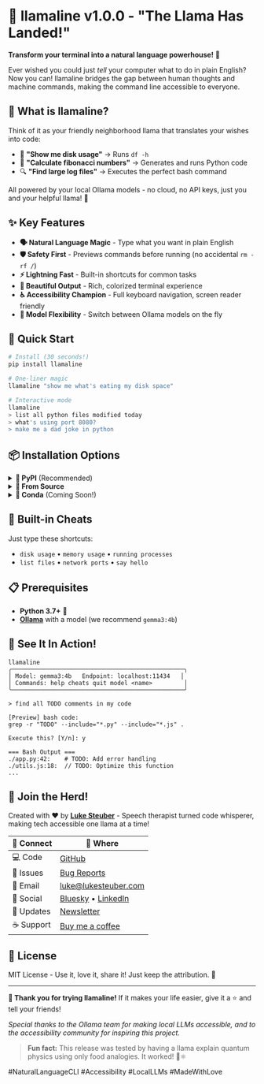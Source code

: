 # 🦙 llamaline v1.0.0 - "The Llama Has Landed!"

**Transform your terminal into a natural language powerhouse!** 🚀

Ever wished you could just *tell* your computer what to do in plain English? Now you can! llamaline bridges the gap between human thoughts and machine commands, making the command line accessible to everyone.

## 🎉 What is llamaline?

Think of it as your friendly neighborhood llama that translates your wishes into code:
- 💬 **"Show me disk usage"** → Runs `df -h`
- 🐍 **"Calculate fibonacci numbers"** → Generates and runs Python code
- 🔍 **"Find large log files"** → Executes the perfect bash command

All powered by your local Ollama models - no cloud, no API keys, just you and your helpful llama! 🦙

## ✨ Key Features

- **🗣️ Natural Language Magic** - Type what you want in plain English
- **🛡️ Safety First** - Previews commands before running (no accidental `rm -rf /`)
- **⚡ Lightning Fast** - Built-in shortcuts for common tasks
- **🎨 Beautiful Output** - Rich, colorized terminal experience
- **♿ Accessibility Champion** - Full keyboard navigation, screen reader friendly
- **🔄 Model Flexibility** - Switch between Ollama models on the fly

## 🚀 Quick Start

```bash
# Install (30 seconds!)
pip install llamaline

# One-liner magic
llamaline "show me what's eating my disk space"

# Interactive mode
llamaline
> list all python files modified today
> what's using port 8080?
> make me a dad joke in python
```

## 📦 Installation Options

<details>
<summary><b>🐍 PyPI</b> (Recommended)</summary>

```bash
pip install llamaline
```
</details>

<details>
<summary><b>🔧 From Source</b></summary>

```bash
git clone https://github.com/lukeslp/llamaline.git
cd llamaline
pip install -e .
```
</details>

<details>
<summary><b>🐻 Conda</b> (Coming Soon!)</summary>

```bash
conda install -c conda-forge llamaline
```
</details>

## 🎯 Built-in Cheats

Just type these shortcuts:
- `disk usage` • `memory usage` • `running processes`
- `list files` • `network ports` • `say hello`

## 📋 Prerequisites

- **Python 3.7+** 🐍
- **[Ollama](https://ollama.com)** with a model (we recommend `gemma3:4b`)

## 🎪 See It In Action!

```
llamaline
╭─────────────────────────────────────────────────╮
│ Model: gemma3:4b   Endpoint: localhost:11434   │
│ Commands: help cheats quit model <name>         │
╰─────────────────────────────────────────────────╯

> find all TODO comments in my code

[Preview] bash code:
grep -r "TODO" --include="*.py" --include="*.js" .

Execute this? [Y/n]: y

=== Bash Output ===
./app.py:42:    # TODO: Add error handling
./utils.js:18:  // TODO: Optimize this function
...
```

## 🤝 Join the Herd!

Created with ❤️ by **[Luke Steuber](https://lukesteuber.com)** - Speech therapist turned code whisperer, making tech accessible one llama at a time!

| 🔗 Connect | 📍 Where |
|------------|----------|
| 💻 Code | [GitHub](https://github.com/lukeslp/llamaline) |
| 🐛 Issues | [Bug Reports](https://github.com/lukeslp/llamaline/issues) |
| 📧 Email | [luke@lukesteuber.com](mailto:luke@lukesteuber.com) |
| 🦋 Social | [Bluesky](https://bsky.app/profile/lukesteuber.com) • [LinkedIn](https://linkedin.com/in/lukesteuber) |
| 📰 Updates | [Newsletter](https://lukesteuber.substack.com/) |
| ☕ Support | [Buy me a coffee](https://usefulai.lemonsqueezy.com/buy/bf6ce1bd-85f5-4a09-ba10-191a670f74af) |

## 📜 License

MIT License - Use it, love it, share it! Just keep the attribution. 🙏

---

**🎊 Thank you for trying llamaline!** If it makes your life easier, give it a ⭐ and tell your friends!

*Special thanks to the Ollama team for making local LLMs accessible, and to the accessibility community for inspiring this project.*

> **Fun fact:** This release was tested by having a llama explain quantum physics using only food analogies. It worked! 🌮⚛️

#NaturalLanguageCLI #Accessibility #LocalLLMs #MadeWithLove 